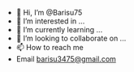 - 👋 Hi, I’m @Barisu75
- 👀 I’m interested in ...
- 🌱 I’m currently learning ...
- 💞️ I’m looking to collaborate on ...
- 📫 How to reach me 
- Email barisu3475@gmail.com

<!---
Barisu75/Barisu75 is a ✨ special ✨ repository because its `README.md` (this file) appears on your GitHub profile.
You can click the Preview link to take a look at your changes.
--->
